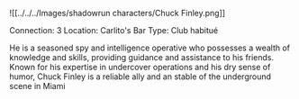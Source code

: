 ![[../../../Images/shadowrun characters/Chuck Finley.png]]

Connection: 3
Location: Carlito's Bar
Type: Club habitué

He is a seasoned spy and intelligence operative who possesses a wealth of knowledge and skills, providing guidance and assistance to his friends. Known for his expertise in undercover operations and his dry sense of humor, Chuck Finley is a reliable ally and an stable of the underground scene in Miami